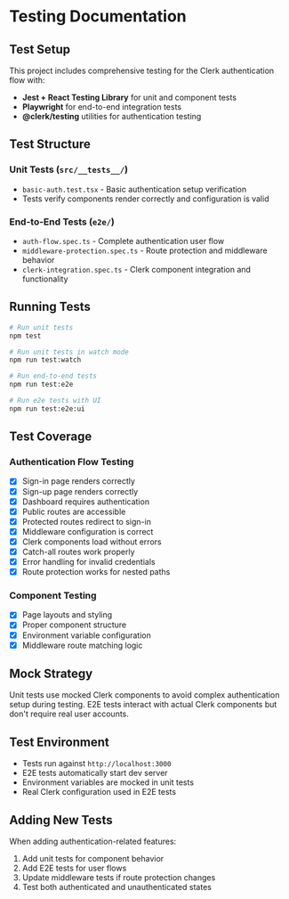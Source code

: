 # Testing Documentation

## Test Setup

This project includes comprehensive testing for the Clerk authentication flow with:

- **Jest + React Testing Library** for unit and component tests
- **Playwright** for end-to-end integration tests
- **@clerk/testing** utilities for authentication testing

## Test Structure

### Unit Tests (`src/__tests__/`)
- `basic-auth.test.tsx` - Basic authentication setup verification
- Tests verify components render correctly and configuration is valid

### End-to-End Tests (`e2e/`)
- `auth-flow.spec.ts` - Complete authentication user flow
- `middleware-protection.spec.ts` - Route protection and middleware behavior
- `clerk-integration.spec.ts` - Clerk component integration and functionality

## Running Tests

```bash
# Run unit tests
npm test

# Run unit tests in watch mode
npm run test:watch

# Run end-to-end tests
npm run test:e2e

# Run e2e tests with UI
npm run test:e2e:ui
```

## Test Coverage

### Authentication Flow Testing
- [x] Sign-in page renders correctly
- [x] Sign-up page renders correctly  
- [x] Dashboard requires authentication
- [x] Public routes are accessible
- [x] Protected routes redirect to sign-in
- [x] Middleware configuration is correct
- [x] Clerk components load without errors
- [x] Catch-all routes work properly
- [x] Error handling for invalid credentials
- [x] Route protection works for nested paths

### Component Testing
- [x] Page layouts and styling
- [x] Proper component structure
- [x] Environment variable configuration
- [x] Middleware route matching logic

## Mock Strategy

Unit tests use mocked Clerk components to avoid complex authentication setup during testing. E2E tests interact with actual Clerk components but don't require real user accounts.

## Test Environment

- Tests run against `http://localhost:3000`
- E2E tests automatically start dev server
- Environment variables are mocked in unit tests
- Real Clerk configuration used in E2E tests

## Adding New Tests

When adding authentication-related features:

1. Add unit tests for component behavior
2. Add E2E tests for user flows
3. Update middleware tests if route protection changes
4. Test both authenticated and unauthenticated states